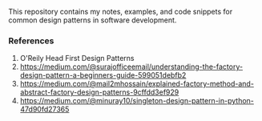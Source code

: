 This repository contains my notes, examples, and code snippets for common design patterns in software development.  

### References
1. O'Reily Head First Design Patterns
2. https://medium.com/@surajofficeemail/understanding-the-factory-design-pattern-a-beginners-guide-599051debfb2
3. https://medium.com/@mail2mhossain/explained-factory-method-and-abstract-factory-design-patterns-9cffdd3ef929
4. https://medium.com/@minuray10/singleton-design-pattern-in-python-47d90fd27365
